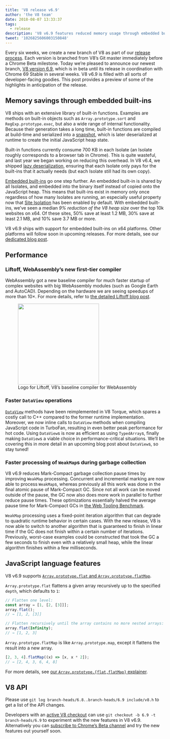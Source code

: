 ```yaml
---
title: 'V8 release v6.9'
author: 'the V8 team'
date: 2018-08-07 13:33:37
tags:
  - release
description: 'V8 v6.9 features reduced memory usage through embedded built-ins, faster WebAssembly startup through Liftoff, better DataView and WeakMap performance, and much more!'
tweet: '1026825606003150848'
---
```

Every six weeks, we create a new branch of V8 as part of our [release process](/docs/release-process). Each version is branched from V8’s Git master immediately before a Chrome Beta milestone. Today we’re pleased to announce our newest branch, [V8 version 6.9](https://chromium.googlesource.com/v8/v8.git/+log/branch-heads/6.9), which is in beta until its release in coordination with Chrome 69 Stable in several weeks. V8 v6.9 is filled with all sorts of developer-facing goodies. This post provides a preview of some of the highlights in anticipation of the release.

## Memory savings through embedded built-ins

V8 ships with an extensive library of built-in functions. Examples are methods on built-in objects such as `Array.prototype.sort` and `RegExp.prototype.exec`, but also a wide range of internal functionality. Because their generation takes a long time, built-in functions are compiled at build-time and serialized into a [snapshot](/blog/custom-startup-snapshots), which is later deserialized at runtime to create the initial JavaScript heap state.

Built-in functions currently consume 700 KB in each Isolate (an Isolate roughly corresponds to a browser tab in Chrome). This is quite wasteful, and last year we began working on reducing this overhead. In V8 v6.4, we shipped [lazy deserialization](/blog/lazy-deserialization), ensuring that each Isolate only pays for the built-ins that it actually needs (but each Isolate still had its own copy).

[Embedded built-ins](/blog/embedded-builtins) go one step further. An embedded built-in is shared by all Isolates, and embedded into the binary itself instead of copied onto the JavaScript heap. This means that built-ins exist in memory only once regardless of how many Isolates are running, an especially useful property now that [Site Isolation](https://developers.google.com/web/updates/2018/07/site-isolation) has been enabled by default. With embedded built-ins, we’ve seen a median _9% reduction of the V8 heap size_ over the top 10k websites on x64. Of these sites, 50% save at least 1.2 MB, 30% save at least 2.1 MB, and 10% save 3.7 MB or more.

V8 v6.9 ships with support for embedded built-ins on x64 platforms. Other platforms will follow soon in upcoming releases. For more details, see our [dedicated blog post](/blog/embedded-builtins).

## Performance

### Liftoff, WebAssembly’s new first-tier compiler

WebAssembly got a new baseline compiler for much faster startup of complex websites with big WebAssembly modules (such as Google Earth and AutoCAD). Depending on the hardware we are seeing speedups of more than 10×. For more details, refer to [the detailed Liftoff blog post](/blog/liftoff).

<figure>
  <img src="/_img/v8-liftoff.svg" width="256" height="256" alt="" loading="lazy"/>
  <figcaption>Logo for Liftoff, V8’s baseline compiler for WebAssembly</figcaption>
</figure>

### Faster `DataView` operations

[`DataView`](https://tc39.es/ecma262/#sec-dataview-objects) methods have been reimplemented in V8 Torque, which spares a costly call to C++ compared to the former runtime implementation. Moreover, we now inline calls to `DataView` methods when compiling JavaScript code in TurboFan, resulting in even better peak performance for hot code. Using `DataView`s is now as efficient as using `TypedArray`s, finally making `DataView`s a viable choice in performance-critical situations. We’ll be covering this in more detail in an upcoming blog post about `DataView`s, so stay tuned!

### Faster processing of `WeakMap`s during garbage collection

V8 v6.9 reduces Mark-Compact garbage collection pause times by improving `WeakMap` processing. Concurrent and incremental marking are now able to process `WeakMap`s, whereas previously all this work was done in the final atomic pause of Mark-Compact GC. Since not all work can be moved outside of the pause, the GC now also does more work in parallel to further reduce pause times. These optimizations essentially halved the average pause time for Mark-Compact GCs in [the Web Tooling Benchmark](https://github.com/v8/web-tooling-benchmark).

`WeakMap` processing uses a fixed-point iteration algorithm that can degrade to quadratic runtime behavior in certain cases. With the new release, V8 is now able to switch to another algorithm that is guaranteed to finish in linear time if the GC does not finish within a certain number of iterations. Previously, worst-case examples could be constructed that took the GC a few seconds to finish even with a relatively small heap, while the linear algorithm finishes within a few milliseconds.

## JavaScript language features

V8 v6.9 supports [`Array.prototype.flat` and `Array.prototype.flatMap`](/features/array-flat-flatmap).

`Array.prototype.flat` flattens a given array recursively up to the specified `depth`, which defaults to `1`:

```js
// Flatten one level:
const array = [1, [2, [3]]];
array.flat();
// → [1, 2, [3]]

// Flatten recursively until the array contains no more nested arrays:
array.flat(Infinity);
// → [1, 2, 3]
```

`Array.prototype.flatMap` is like `Array.prototype.map`, except it flattens the result into a new array.

```js
[2, 3, 4].flatMap((x) => [x, x * 2]);
// → [2, 4, 3, 6, 4, 8]
```

For more details, see [our `Array.prototype.{flat,flatMap}` explainer](/features/array-flat-flatmap).

## V8 API

Please use `git log branch-heads/6.8..branch-heads/6.9 include/v8.h` to get a list of the API changes.

Developers with an [active V8 checkout](/docs/source-code#using-git) can use `git checkout -b 6.9 -t branch-heads/6.9` to experiment with the new features in V8 v6.9. Alternatively you can [subscribe to Chrome’s Beta channel](https://www.google.com/chrome/browser/beta.html) and try the new features out yourself soon.
